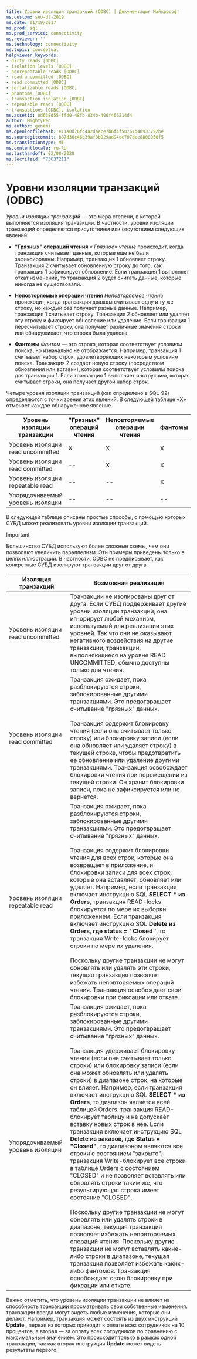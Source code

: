 ```yaml
---
title: Уровни изоляции транзакций (ODBC) | Документация Майкрософт
ms.custom: seo-dt-2019
ms.date: 01/19/2017
ms.prod: sql
ms.prod_service: connectivity
ms.reviewer: ''
ms.technology: connectivity
ms.topic: conceptual
helpviewer_keywords:
- dirty reads [ODBC]
- isolation levels [ODBC]
- nonrepeatable reads [ODBC]
- read uncommitted [ODBC]
- read committed [ODBC]
- serializable reads [ODBC]
- phantoms [ODBC]
- transaction isolation [ODBC]
- repeatable reads [ODBC]
- transactions [ODBC], isolation
ms.assetid: 0d638d55-ffd0-48fb-834b-406f466214d4
author: MightyPen
ms.author: genemi
ms.openlocfilehash: e11a0d76fc4a2daece7b6f4f50761d40933792be
ms.sourcegitcommit: b87d36c46b39af8b929ad94ec707dee8800950f5
ms.translationtype: MT
ms.contentlocale: ru-RU
ms.lasthandoff: 02/08/2020
ms.locfileid: "73637211"
---
```

# <a name="transaction-isolation-levels-odbc"></a>Уровни изоляции транзакций (ODBC)
*Уровни изоляции транзакций* — это мера степени, в которой выполняется изоляция транзакции. В частности, уровни изоляции транзакций определяются присутствием или отсутствием следующих явлений:  
  
-   **"Грязных" операций чтения** « *Грязное» чтение* происходит, когда транзакция считывает данные, которые еще не были зафиксированы. Например, транзакция 1 обновляет строку. Транзакция 2 считывает обновленную строку до того, как транзакция 1 зафиксирует обновление. Если транзакция 1 выполняет откат изменений, то транзакция 2 будет считать данные, которые никогда не существовали.  
  
-   **Неповторяемые операции чтения** *Неповторяемое чтение* происходит, когда транзакция дважды считывает одну и ту же строку, но каждый раз получает разные данные. Например, транзакция 1 считывает строку. Транзакция 2 обновляет или удаляет эту строку и фиксирует обновление или удаление. Если транзакция 1 пересчитывает строку, она получает различные значения строки или обнаруживает, что строка была удалена.  
  
-   **Фантомы** *Фантом* — это строка, которая соответствует условиям поиска, но изначально не отображается. Например, транзакция 1 считывает набор строк, удовлетворяющих некоторым условиям поиска. Транзакция 2 создает новую строку (посредством обновления или вставки), которая соответствует условиям поиска для транзакции 1. Если транзакция 1 выполняет инструкцию, которая считывает строки, она получает другой набор строк.  
  
 Четыре уровня изоляции транзакций (как определено в SQL-92) определяются с точки зрения этих явлений. В следующей таблице «X» отмечает каждое обнаруженное явление.  
  
|Уровень изоляции транзакции|"Грязных" операций чтения|Неповторяемые операции чтения|Фантомы|  
|---------------------------------|-----------------|-------------------------|--------------|  
|Уровень изоляции read uncommitted|X|X|X|  
|Уровень изоляции read committed|--|X|X|  
|Уровень изоляции repeatable read|--|--|X|  
|Упорядочиваемый уровень изоляции|--|--|--|  
  
 В следующей таблице описаны простые способы, с помощью которых СУБД может реализовать уровни изоляции транзакций.  
  
> [!IMPORTANT]  
>  Большинство СУБД используют более сложные схемы, чем они позволяют увеличить параллелизм. Эти примеры приведены только в целях иллюстрации. В частности, ODBC не предписывает, как конкретные СУБД изолируют транзакции друг от друга.  
  
|Изоляция транзакций|Возможная реализация|  
|---------------------------|-----------------------------|  
|Уровень изоляции read uncommitted|Транзакции не изолированы друг от друга. Если СУБД поддерживает другие уровни изоляции транзакций, она игнорирует любой механизм, используемый для реализации этих уровней. Так что они не оказывают негативного воздействия на другие транзакции, транзакции, выполняющиеся на уровне READ UNCOMMITTED, обычно доступны только для чтения.|  
|Уровень изоляции read committed|Транзакция ожидает, пока разблокируются строки, заблокированные другими транзакциями. Это предотвращает считывание "грязных" данных.<br /><br /> Транзакция содержит блокировку чтения (если она считывает только строку) или блокировку записи (если она обновляет или удаляет строку) в текущей строке, чтобы предотвратить ее обновление или удаление другими транзакциями. Транзакция освобождает блокировки чтения при перемещении из текущей строки. Он хранит блокировки записи, пока не зафиксируется или не вернется.|  
|Уровень изоляции repeatable read|Транзакция ожидает, пока разблокируются строки, заблокированные другими транзакциями. Это предотвращает считывание "грязных" данных.<br /><br /> Транзакция содержит блокировки чтения для всех строк, которые она возвращает в приложение, и блокировки записи для всех строк, которые она вставляет, обновляет или удаляет. Например, если транзакция включает инструкцию SQL **SELECT \* из Orders**, транзакция READ-locks блокируется по мере их выборки приложением. Если транзакция включает инструкцию SQL **Delete из Orders, где status = ' Closed '**, то транзакция Write-locks блокирует строки по мере их удаления.<br /><br /> Поскольку другие транзакции не могут обновлять или удалять эти строки, текущая транзакция позволяет избежать неповторяемых операций чтения. Транзакция освобождает свои блокировки при фиксации или откате.|  
|Упорядочиваемый уровень изоляции|Транзакция ожидает, пока разблокируются строки, заблокированные другими транзакциями. Это предотвращает считывание "грязных" данных.<br /><br /> Транзакция удерживает блокировку чтения (если она считывает только строки) или блокировку записи (если она может обновлять или удалять строки) в диапазоне строк, на которые он влияет. Например, если транзакция включает инструкцию SQL **SELECT \* из Orders**, то диапазон является всей таблицей Orders. транзакция READ-блокирует таблицу и не допускает вставку новых строк в нее. Если транзакция включает инструкцию SQL **Delete из заказов, где Status = "Closed"**, то диапазоном являются все строки с состоянием "закрыто"; транзакция Write-блокирует все строки в таблице Orders с состоянием "CLOSED" и не позволяет вставлять или обновлять строки таким же, что результирующая строка имеет состояние "CLOSED".<br /><br /> Поскольку другие транзакции не могут обновлять или удалять строки в диапазоне, текущая транзакция позволяет избежать неповторяемых операций чтения. Поскольку другие транзакции не могут вставлять какие-либо строки в диапазоне, текущая транзакция позволяет избежать каких-либо фантомов. Транзакция освобождает свою блокировку при фиксации или откате.|  
  
 Важно отметить, что уровень изоляции транзакции не влияет на способность транзакции просматривать свои собственные изменения. транзакции всегда могут видеть любые изменения, которые они делают. Например, транзакция может состоять из двух инструкций **Update** , первая из которых приводит к оплате всех сотрудников на 10 процентов, а вторая — за оплату всех сотрудников по сравнению с максимальным значением. Это происходит только в рамках одной транзакции, так как вторая инструкция **Update** может видеть результаты первого.
